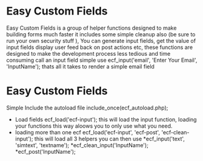 # Easy Custom Fields
Easy Custom Fields is a group of helper functions designed to make building forms much faster it includes some simple cleanup also (be sure to run your own security stuff ), You can generate input fields, get the value of input fields display user feed back on post actions etc, these functions are designed to make the development process less tedious and time consuming call an input field simple use ecf_input('email', 'Enter Your Email', 'InputName'); thats all it takes to render a simple email field
# Easy Custom Fields
Simple Include the autoload file 
include_once(ecf_autoload.php);
* Load fields 
ecf_load('ecf-input');
this will load the input function, loading your functions this way aloows you to only use what you need.
* loading more than one ecf
ecf_load('ecf-input', 'ecf-post', 'ecf-clean-input');
this will load all 3 helpers you can then use 
*ecf_input('text', 'simtext', 'textname'); 
*ecf_clean_input('InputName'); 
*ecf_post('InputName'); 
